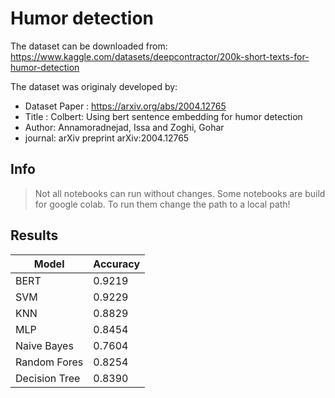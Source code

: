 # Humor detection
The dataset can be downloaded from: https://www.kaggle.com/datasets/deepcontractor/200k-short-texts-for-humor-detection

The dataset was originaly developed by:
- Dataset Paper : https://arxiv.org/abs/2004.12765
- Title : Colbert: Using bert sentence embedding for humor detection
- Author: Annamoradnejad, Issa and Zoghi, Gohar
- journal: arXiv preprint arXiv:2004.12765

## Info
> Not all notebooks can run without changes. Some notebooks are build for google colab. To run them change the path to a local path!

## Results
| **Model**     | **Accuracy** |
|---------------|--------------|
| BERT          | 0.9219       |
| SVM           | 0.9229       |
| KNN           | 0.8829       |
| MLP           | 0.8454       |
| Naive Bayes   | 0.7604       |
| Random Fores  | 0.8254       |
| Decision Tree | 0.8390       |